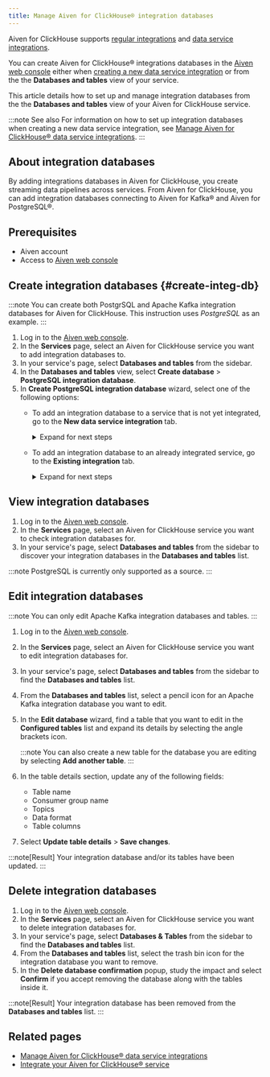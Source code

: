 ```yaml
---
title: Manage Aiven for ClickHouse® integration databases
---
```


Aiven for ClickHouse supports
[regular integrations](/docs/products/clickhouse/howto/list-integrations) and
[data service integrations](/docs/products/clickhouse/howto/data-service-integration).

You can create Aiven for ClickHouse® integrations databases in the
[Aiven web console](https://console.aiven.io/) either when
[creating a new data service integration](/docs/products/clickhouse/howto/integration-databases#create-integ-db) or from the the **Databases and tables** view of your
service.

This article details how to set up and manage integration databases from
the the **Databases and tables** view of your Aiven for ClickHouse
service.

:::note See also
For information on how to set up integration databases when creating a
new data service integration, see
[Manage Aiven for ClickHouse® data service integrations](/docs/products/clickhouse/howto/data-service-integration).
:::

## About integration databases

By adding integrations databases in Aiven for ClickHouse, you create
streaming data pipelines across services. From Aiven for ClickHouse, you
can add integration databases connecting to Aiven for Kafka® and Aiven
for PostgreSQL®.

## Prerequisites

-   Aiven account
-   Access to [Aiven web console](https://console.aiven.io/)

## Create integration databases {#create-integ-db}

:::note
You can create both PostgrSQL and Apache Kafka integration databases for
Aiven for ClickHouse. This instruction uses *PostgreSQL* as an example.
:::

1.  Log in to the [Aiven web console](https://console.aiven.io/).
2.  In the **Services** page, select an Aiven for ClickHouse service you
    want to add integration databases to.
3.  In your service\'s page, select **Databases and tables** from the
    sidebar.
4.  In the **Databases and tables** view, select **Create database** \>
    **PostgreSQL integration database**.
5.  In **Create PostgreSQL integration database** wizard, select one of
    the following options:
    -   To add an integration database to a service that is not yet
        integrated, go to the **New data service integration** tab.

        <details><summary>
        Expand for next steps
        </summary>

        1.  Select a service from the list of services available for
            integration.
        2.  Select **Continue**.
        3.  In the **Add integration databases** section, enter database
            names and schema names and select **Integrate & Create**
            when ready.

        You can preview the created databases by selecting **Databases
        and tables** from the sidebar.

        </details>

    -   To add an integration database to an already integrated service,
        go to the **Existing integration** tab.

        <details><summary>
        Expand for next steps
        </summary>

        1.  Select a service from the list of integrated services.
        2.  Select **Continue**.
        3.  In the **Add integration databases** section, enter database
            names and schema names and select **Create** when ready.

        You can preview the created databases by selecting **Databases
        and tables** from the sidebar.

        </details>

## View integration databases

1.  Log in to the [Aiven web console](https://console.aiven.io/).
2.  In the **Services** page, select an Aiven for ClickHouse service you
    want to check integration databases for.
3.  In your service\'s page, select **Databases and tables** from the
    sidebar to discover your integration databases in the **Databases
    and tables** list.

:::note
PostgreSQL is currently only supported as a source.
:::

## Edit integration databases

:::note
You can only edit Apache Kafka integration databases and tables.
:::

1.  Log in to the [Aiven web console](https://console.aiven.io/).

2.  In the **Services** page, select an Aiven for ClickHouse service you
    want to edit integration databases for.

3.  In your service\'s page, select **Databases and tables** from the
    sidebar to find the **Databases and tables** list.

4.  From the **Databases and tables** list, select a pencil icon for an
    Apache Kafka integration database you want to edit.

5.  In the **Edit database** wizard, find a table that you want to edit
    in the **Configured tables** list and expand its details by
    selecting the angle brackets icon.

    :::note
    You can also create a new table for the database you are editing by
    selecting **Add another table**.
    :::

6.  In the table details section, update any of the following fields:

    -   Table name
    -   Consumer group name
    -   Topics
    -   Data format
    -   Table columns

7.  Select **Update table details** \> **Save changes**.

:::note[Result]
Your integration database and/or its tables have been updated.
:::

## Delete integration databases

1.  Log in to the [Aiven web console](https://console.aiven.io/).
2.  In the **Services** page, select an Aiven for ClickHouse service you
    want to delete integration databases for.
3.  In your service\'s page, select **Databases & Tables** from the
    sidebar to find the **Databases and tables** list.
4.  From the **Databases and tables** list, select the trash bin icon
    for the integration database you want to remove.
5.  In the **Delete database confirmation** popup, study the impact and
    select **Confirm** if you accept removing the database along with
    the tables inside it.

:::note[Result]
Your integration database has been removed from the **Databases and
tables** list.
:::

## Related pages

-   [Manage Aiven for ClickHouse® data service integrations](/docs/products/clickhouse/howto/data-service-integration)
-   [Integrate your Aiven for ClickHouse® service](/docs/products/clickhouse/howto/list-integrations)
